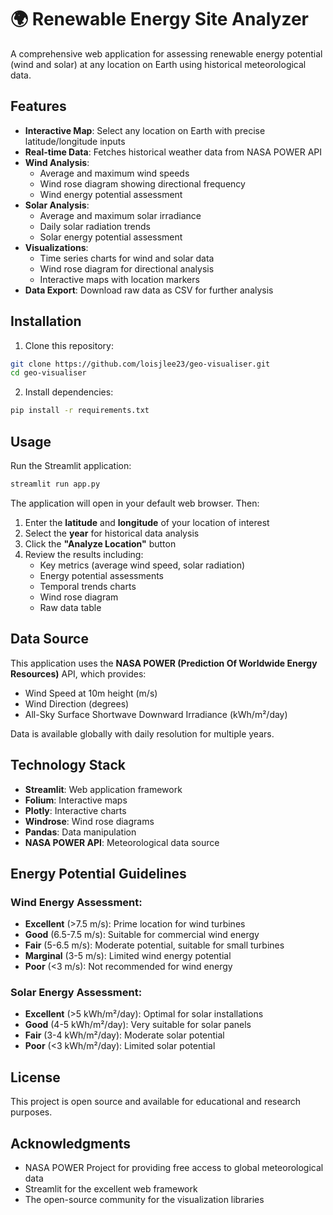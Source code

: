 # 🌍 Renewable Energy Site Analyzer

A comprehensive web application for assessing renewable energy potential (wind and solar) at any location on Earth using historical meteorological data.

## Features

- **Interactive Map**: Select any location on Earth with precise latitude/longitude inputs
- **Real-time Data**: Fetches historical weather data from NASA POWER API
- **Wind Analysis**: 
  - Average and maximum wind speeds
  - Wind rose diagram showing directional frequency
  - Wind energy potential assessment
- **Solar Analysis**:
  - Average and maximum solar irradiance
  - Daily solar radiation trends
  - Solar energy potential assessment
- **Visualizations**:
  - Time series charts for wind and solar data
  - Wind rose diagram for directional analysis
  - Interactive maps with location markers
- **Data Export**: Download raw data as CSV for further analysis

## Installation

1. Clone this repository:
```bash
git clone https://github.com/loisjlee23/geo-visualiser.git
cd geo-visualiser
```

2. Install dependencies:
```bash
pip install -r requirements.txt
```

## Usage

Run the Streamlit application:
```bash
streamlit run app.py
```

The application will open in your default web browser. Then:

1. Enter the **latitude** and **longitude** of your location of interest
2. Select the **year** for historical data analysis
3. Click the **"Analyze Location"** button
4. Review the results including:
   - Key metrics (average wind speed, solar radiation)
   - Energy potential assessments
   - Temporal trends charts
   - Wind rose diagram
   - Raw data table

## Data Source

This application uses the **NASA POWER (Prediction Of Worldwide Energy Resources)** API, which provides:
- Wind Speed at 10m height (m/s)
- Wind Direction (degrees)
- All-Sky Surface Shortwave Downward Irradiance (kWh/m²/day)

Data is available globally with daily resolution for multiple years.

## Technology Stack

- **Streamlit**: Web application framework
- **Folium**: Interactive maps
- **Plotly**: Interactive charts
- **Windrose**: Wind rose diagrams
- **Pandas**: Data manipulation
- **NASA POWER API**: Meteorological data source

## Energy Potential Guidelines

### Wind Energy Assessment:
- **Excellent** (>7.5 m/s): Prime location for wind turbines
- **Good** (6.5-7.5 m/s): Suitable for commercial wind energy
- **Fair** (5-6.5 m/s): Moderate potential, suitable for small turbines
- **Marginal** (3-5 m/s): Limited wind energy potential
- **Poor** (<3 m/s): Not recommended for wind energy

### Solar Energy Assessment:
- **Excellent** (>5 kWh/m²/day): Optimal for solar installations
- **Good** (4-5 kWh/m²/day): Very suitable for solar panels
- **Fair** (3-4 kWh/m²/day): Moderate solar potential
- **Poor** (<3 kWh/m²/day): Limited solar potential

## License

This project is open source and available for educational and research purposes.

## Acknowledgments

- NASA POWER Project for providing free access to global meteorological data
- Streamlit for the excellent web framework
- The open-source community for the visualization libraries

